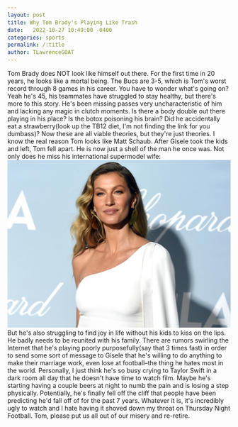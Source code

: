 ```yaml
---
layout: post
title: Why Tom Brady's Playing Like Trash
date:   2022-10-27 10:49:00 -0400
categories: sports
permalink: /:title
author: TLawrenceGOAT
---
```

Tom Brady does NOT look like himself out there. For the first time in 20 years, he looks like a mortal being. The Bucs are 3-5, which is Tom's worst record through 8 games in his career. You have to wonder what's going on? Yeah he's 45, his teammates have struggled to stay healthy, but there's more to this story.
He's been missing passes very uncharacteristic of him and lacking any magic in clutch moments. Is there a body double out there playing in his place? Is the botox poisoning his brain? Did he accidentally eat a strawberry(look up the TB12 diet, I'm not finding the link for you dumbass)? Now these are all viable theories, but they're just theories. I know the real reason Tom looks like Matt Schaub.
After Gisele took the kids and left, Tom fell apart. He is now just a shell of the man he once was. Not only does he miss his international supermodel wife:
![gisele](/assets/images/gisele.jpg)
But he's also struggling to find joy in life without his kids to kiss on the lips. He badly needs to be reunited with his family.
There are rumors swirling the Internet that he's playing poorly purposefully(say that 3 times fast) in order to send some sort of message to Gisele that he's willing to do anything to make their marriage work, even lose at football–the thing he hates most in the world. Personally, I just think he's so busy crying to Taylor Swift in a dark room all day that he doesn't have time to watch film. Maybe he's starting having a couple beers at night to numb the pain and is losing a step physically. Potentially, he's finally fell off the cliff that people have been predicting he'd fall off of for the past 7 years.
Whatever it is, it's incredibly ugly to watch and I hate having it shoved down my throat on Thursday Night Football. Tom, please put us all out of our misery and re-retire.